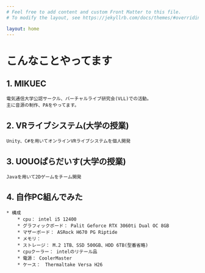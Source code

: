 ```yaml
---
# Feel free to add content and custom Front Matter to this file.
# To modify the layout, see https://jekyllrb.com/docs/themes/#overriding-theme-defaults

layout: home
---
```

# こんなことやってます  
## 1. MIKUEC  
    電気通信大学公認サークル、バーチャルライブ研究会(VLL)での活動。  
    主に音源の制作、PAをやってます。  

## 2. VRライブシステム(大学の授業)  
    Unity、C#を用いてオンラインVRライブシステムを個人開発  

## 3. UOUOぱらだいす(大学の授業)  
    Javaを用いて2Dゲームをチーム開発  

## 4. 自作PC組んでみた
    * 構成
        * cpu： intel i5 12400
        * グラフィックボード： Palit Geforce RTX 3060ti Dual OC 8GB
        * マザーボード： ASRock H670 PG Riptide
        * メモリ： 
        * ストレージ： M.2 1TB、SSD 500GB、HDD 6TB(型番省略)
        * cpuクーラー： intelのリテール品
        * 電源： CoolerMaster 
        * ケース：　Thermaltake Versa H26  
